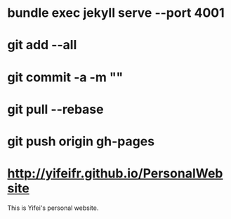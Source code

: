 # bundle exec jekyll serve --port 4001
# git add --all
# git commit -a -m ""
# git pull --rebase
# git push origin gh-pages
# http://yifeifr.github.io/PersonalWebsite

This is Yifei's personal website.

